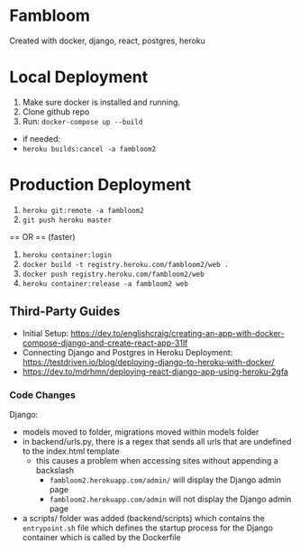 # Fambloom
Created with docker, django, react, postgres, heroku


# Local Deployment  
  1) Make sure docker is installed and running.
  2) Clone github repo  
  3) Run: `docker-compose up --build`  

 - if needed:
 - `heroku builds:cancel -a fambloom2`
 
# Production Deployment  
  1) `heroku git:remote -a fambloom2`
  2) `git push heroku master`

   == OR == (faster)
  1) `heroku container:login`
  2) `docker build -t registry.heroku.com/fambloom2/web .`
  3) `docker push registry.heroku.com/fambloom2/web`
  4) `heroku container:release -a fambloom2 web`

## Third-Party Guides  
- Initial Setup: https://dev.to/englishcraig/creating-an-app-with-docker-compose-django-and-create-react-app-31lf  
- Connecting Django and Postgres in Heroku Deployment: https://testdriven.io/blog/deploying-django-to-heroku-with-docker/  
- https://dev.to/mdrhmn/deploying-react-django-app-using-heroku-2gfa

###  Code Changes  
  Django:  
  - models moved to folder, migrations moved within models folder  
  - in backend/urls.py, there is a regex that sends all urls that are undefined to the index.html template  
    - this causes a problem when accessing sites without appending a backslash  
      - `fambloom2.herokuapp.com/admin/` will display the Django admin page  
      - `fambloom2.herokuapp.com/admin` will not display the Django admin page  
  - a scripts/ folder was added (backend/scripts) which contains the `entrypoint.sh` file which defines the startup process for the Django container which is called by the Dockerfile  
